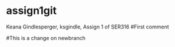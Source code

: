 # assign1git
Keana Gindlesperger, ksgindle, Assign 1 of SER316
#First comment

#This is a change on newbranch
